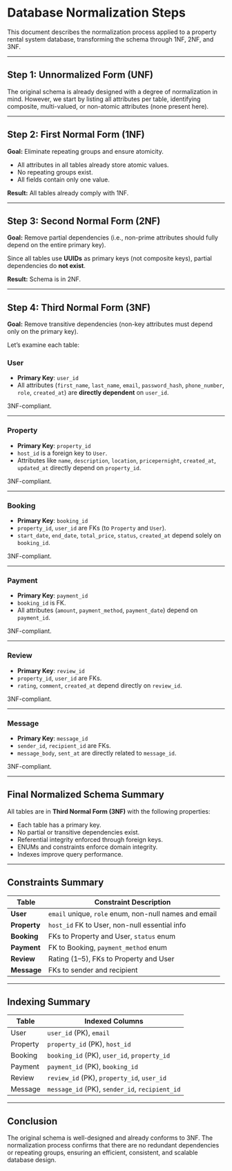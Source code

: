 
# Database Normalization Steps

This document describes the normalization process applied to a property rental system database, transforming the schema through 1NF, 2NF, and 3NF.

---

##  Step 1: Unnormalized Form (UNF)

The original schema is already designed with a degree of normalization in mind. However, we start by listing all attributes per table, identifying composite, multi-valued, or non-atomic attributes (none present here).

---

##  Step 2: First Normal Form (1NF)

**Goal:** Eliminate repeating groups and ensure atomicity.

- All attributes in all tables already store atomic values.
- No repeating groups exist.
- All fields contain only one value.

 **Result:** All tables already comply with 1NF.

---

##  Step 3: Second Normal Form (2NF)

**Goal:** Remove partial dependencies (i.e., non-prime attributes should fully depend on the entire primary key).

Since all tables use **UUIDs** as primary keys (not composite keys), partial dependencies do **not exist**.

 **Result:** Schema is in 2NF.

---

##  Step 4: Third Normal Form (3NF)

**Goal:** Remove transitive dependencies (non-key attributes must depend only on the primary key).

Let’s examine each table:

###  User
- **Primary Key**: `user_id`
- All attributes (`first_name`, `last_name`, `email`, `password_hash`, `phone_number`, `role`, `created_at`) are **directly dependent** on `user_id`.

 3NF-compliant.

---

###  Property
- **Primary Key**: `property_id`
- `host_id` is a foreign key to `User`.
- Attributes like `name`, `description`, `location`, `pricepernight`, `created_at`, `updated_at` directly depend on `property_id`.

 3NF-compliant.

---

###  Booking
- **Primary Key**: `booking_id`
- `property_id`, `user_id` are FKs (to `Property` and `User`).
- `start_date`, `end_date`, `total_price`, `status`, `created_at` depend solely on `booking_id`.

 3NF-compliant.

---

###  Payment
- **Primary Key**: `payment_id`
- `booking_id` is FK.
- All attributes (`amount`, `payment_method`, `payment_date`) depend on `payment_id`.

 3NF-compliant.

---

### Review
- **Primary Key**: `review_id`
- `property_id`, `user_id` are FKs.
- `rating`, `comment`, `created_at` depend directly on `review_id`.

 3NF-compliant.

---

###  Message
- **Primary Key**: `message_id`
- `sender_id`, `recipient_id` are FKs.
- `message_body`, `sent_at` are directly related to `message_id`.

3NF-compliant.

---

##  Final Normalized Schema Summary

All tables are in **Third Normal Form (3NF)** with the following properties:

- Each table has a primary key.
- No partial or transitive dependencies exist.
- Referential integrity enforced through foreign keys.
- ENUMs and constraints enforce domain integrity.
- Indexes improve query performance.

---

##  Constraints Summary

| Table      | Constraint Description |
|------------|------------------------|
| **User**     | `email` unique, `role` enum, non-null names and email |
| **Property** | `host_id` FK to User, non-null essential info |
| **Booking**  | FKs to Property and User, `status` enum |
| **Payment**  | FK to Booking, `payment_method` enum |
| **Review**   | Rating (1–5), FKs to Property and User |
| **Message**  | FKs to sender and recipient |

---

##  Indexing Summary

| Table       | Indexed Columns               |
|-------------|-------------------------------|
| User        | `user_id` (PK), `email`       |
| Property    | `property_id` (PK), `host_id` |
| Booking     | `booking_id` (PK), `user_id`, `property_id` |
| Payment     | `payment_id` (PK), `booking_id` |
| Review      | `review_id` (PK), `property_id`, `user_id` |
| Message     | `message_id` (PK), `sender_id`, `recipient_id` |

---

##  Conclusion

The original schema is well-designed and already conforms to 3NF. The normalization process confirms that there are no redundant dependencies or repeating groups, ensuring an efficient, consistent, and scalable database design.

